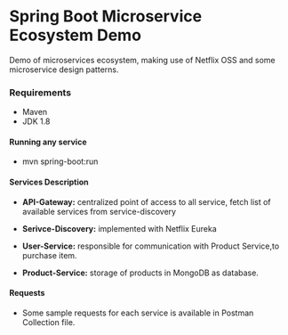 # Spring Boot Microservice Ecosystem Demo

Demo of microservices ecosystem, making use of Netflix OSS and some microservice design patterns.

### Requirements
* Maven
* JDK 1.8

#### Running any service
* mvn spring-boot:run

#### Services Description
* **API-Gateway:** centralized point of access to all service, fetch list of available services from service-discovery

* **Serivce-Discovery:** implemented with Netflix Eureka 

* **User-Service:** responsible for communication with Product Service,to purchase item.

* **Product-Service:** storage of products in MongoDB as database.

#### Requests
* Some sample requests for each service is available in Postman Collection file.


